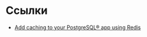 # Ссылки
- [Add caching to your PostgreSQL® app using Redis](https://aiven.io/developer/add-caching-to-pg-with-redis)